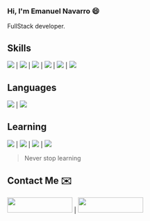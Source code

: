 
### Hi, I'm Emanuel Navarro :smile:

FullStack developer.

##  Skills
<img src="https://img.shields.io/badge/-HTML-darkred"> | <img src="https://img.shields.io/badge/-CSS-darkblue"> | <img src="https://img.shields.io/badge/-Javascript-orange"> | <img src="https://img.shields.io/badge/-Python-yellow"> | <img src="https://img.shields.io/badge/-VueJS-lightgreen"> | <img src="https://img.shields.io/badge/-SQL-blue">

## Languages
<img src="https://img.shields.io/badge/-Spanish-darkred"> | <img src="https://img.shields.io/badge/-English-blue"> 

## Learning
<img src="https://img.shields.io/badge/-Laravel-violet"> | <img src="https://img.shields.io/badge/-Django-darkgreen"> | <img src="https://img.shields.io/badge/-Wordpress-blue"> |  <img src="https://img.shields.io/badge/-German-yellow">


> Never stop learning

## Contact Me :envelope:

<a href="https://www.linkedin.com/in/emanuelnav" target="_blank"><img src="https://img.shields.io/badge/linkedin-%23108CCC.svg?&style=for-the-badge&logo=linkedin&logoColor=white" height="35" width="150"></a> | <a href="https://www.instagram.com/emanuelnav_" target="_blank"><img src="https://img.shields.io/badge/instagram-%23D17417.svg?&style=for-the-badge&logo=instagram&logoColor=white" height="35" width="150"></a>
